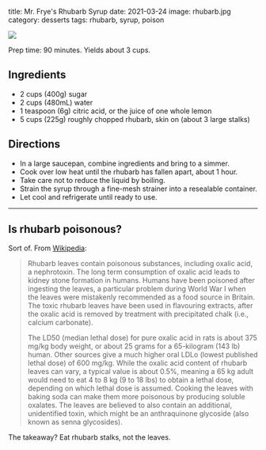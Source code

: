 title: Mr. Frye's Rhubarb Syrup
date: 2021-03-24
image: rhubarb.jpg
category: desserts
tags: rhubarb, syrup, poison

<img src="{static}/images/rhubarb.jpg">

Prep time: 90 minutes. Yields about 3 cups.

## Ingredients

- 2 cups (400g) sugar
- 2 cups (480mL) water
- 1 teaspoon (6g) citric acid, or the juice of one whole lemon
- 5 cups (225g) roughly chopped rhubarb, skin on (about 3 large stalks)

## Directions

- In a large saucepan, combine ingredients and bring to a simmer.
- Cook over low heat until the rhubarb has fallen apart, about 1 hour.
- Take care not to reduce the liquid by boiling.
- Strain the syrup through a fine-mesh strainer into a resealable container.
- Let cool and refrigerate until ready to use.

---------------------------

[hl]: https://www.healthline.com/nutrition/rhubarb-leaves
[wkpd]: https://en.wikipedia.org/wiki/Rhubarb

## Is rhubarb poisonous?

Sort of. From [Wikipedia][wkpd]:

> Rhubarb leaves contain poisonous substances, including oxalic acid, a
> nephrotoxin. The long term consumption of oxalic acid leads to kidney stone
> formation in humans. Humans have been poisoned after ingesting the leaves, a
> particular problem during World War I when the leaves were mistakenly
> recommended as a food source in Britain. The toxic rhubarb leaves have been
> used in flavouring extracts, after the oxalic acid is removed by treatment
> with precipitated chalk (i.e., calcium carbonate).
>
> The LD50 (median lethal dose) for pure oxalic acid in rats is about 375 mg/kg
> body weight, or about 25 grams for a 65-kilogram (143 lb) human. Other
> sources give a much higher oral LDLo (lowest published lethal dose) of 600
> mg/kg. While the oxalic acid content of rhubarb leaves can vary, a typical
> value is about 0.5%, meaning a 65 kg adult would need to eat 4 to 8 kg (9 to
> 18 lbs) to obtain a lethal dose, depending on which lethal dose is assumed.
> Cooking the leaves with baking soda can make them more poisonous by producing
> soluble oxalates. The leaves are believed to also contain an additional,
> unidentified toxin, which might be an anthraquinone glycoside (also known as
> senna glycosides).

The takeaway? Eat rhubarb stalks, not the leaves.
